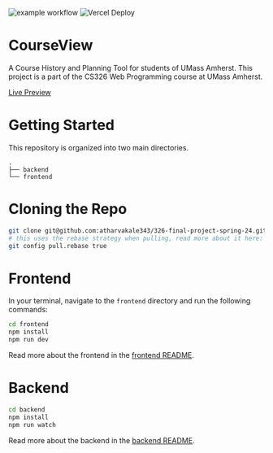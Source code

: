 ![example workflow](https://github.com/atharvakale343/CourseView/actions/workflows/node.js.yml/badge.svg)
![Vercel Deploy](https://therealsujitk-vercel-badge.vercel.app/?app=courseview-cs326-team-4)

# CourseView

A Course History and Planning Tool for students of UMass Amherst. This project is a part of the CS326 Web Programming course at UMass Amherst.

[Live Preview](https://app.courseview.us)

# Getting Started

This repository is organized into two main directories.

```
.
├── backend
└── frontend
```

# Cloning the Repo

```bash
git clone git@github.com:atharvakale343/326-final-project-spring-24.git
# this uses the rebase strategy when pulling, read more about it here: https://git-scm.com/docs/git-config#Documentation/git-config.txt-pullrebase
git config pull.rebase true
```

# Frontend

In your terminal, navigate to the `frontend` directory and run the following commands:

```bash
cd frontend
npm install
npm run dev
```

Read more about the frontend in the [frontend README](frontend/README.md).

# Backend

```bash
cd backend
npm install
npm run watch
```

Read more about the backend in the [backend README](backend/README.md).
